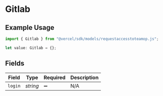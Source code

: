 # Gitlab

## Example Usage

```typescript
import { Gitlab } from "@vercel/sdk/models/requestaccesstoteamop.js";

let value: Gitlab = {};
```

## Fields

| Field              | Type               | Required           | Description        |
| ------------------ | ------------------ | ------------------ | ------------------ |
| `login`            | *string*           | :heavy_minus_sign: | N/A                |